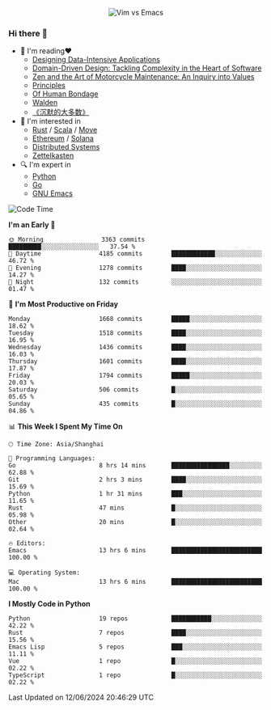 <p align="center">
    <img src="https://gist.githubusercontent.com/coldnight/e696baffb094e71c96cb302118878eae/raw/40ea5053a6f66cc65f90f437e4173497da225958/banner.gif" alt="Vim vs Emacs" />
</p>

### Hi there 👋

- 📖 I'm reading❤️
    + [Designing Data-Intensive Applications](https://www.oreilly.com/library/view/designing-data-intensive-applications/9781491903063/)
    + [Domain-Driven Design: Tackling Complexity in the Heart of Software](https://www.dddcommunity.org/book/evans_2003/)
    + [Zen and the Art of Motorcycle Maintenance: An Inquiry into Values](https://en.wikipedia.org/wiki/Zen_and_the_Art_of_Motorcycle_Maintenance)
    + [Principles](https://www.principles.com/)
    + [Of Human Bondage](https://en.wikipedia.org/wiki/Of_Human_Bondage)
    + [Walden](https://en.wikipedia.org/wiki/Walden)
    + [《沉默的大多数》](https://en.wikipedia.org/wiki/Silent_majority)
- 🌱 I'm interested in
    + [Rust](https://www.rust-lang.org/) / [Scala](https://www.scala-lang.org/) / [Move](https://github.com/move-language/move/)
    + [Ethereum](https://ethereum.org/en/) / [Solana](https://solana.com/)
	+ [Distributed Systems](https://www.linuxzen.com/notes/topics/20200320174417_%E5%88%86%E5%B8%83%E5%BC%8F/)
	+ [Zettelkasten](https://www.linuxzen.com/notes/notes/20220120080920-slip_box/)
- 🔍 I'm expert in
    + [Python](https://www.python.org/)
    + [Go](https://go.dev/)
    + [GNU Emacs](https://www.gnu.org/software/emacs/)

<!--START_SECTION:waka-->
![Code Time](http://img.shields.io/badge/Code%20Time-2%2C919%20hrs%2038%20mins-blue)

**I'm an Early 🐤** 

```text
🌞 Morning                3363 commits        █████████░░░░░░░░░░░░░░░░   37.54 % 
🌆 Daytime                4185 commits        ████████████░░░░░░░░░░░░░   46.72 % 
🌃 Evening                1278 commits        ████░░░░░░░░░░░░░░░░░░░░░   14.27 % 
🌙 Night                  132 commits         ░░░░░░░░░░░░░░░░░░░░░░░░░   01.47 % 
```
📅 **I'm Most Productive on Friday** 

```text
Monday                   1668 commits        █████░░░░░░░░░░░░░░░░░░░░   18.62 % 
Tuesday                  1518 commits        ████░░░░░░░░░░░░░░░░░░░░░   16.95 % 
Wednesday                1436 commits        ████░░░░░░░░░░░░░░░░░░░░░   16.03 % 
Thursday                 1601 commits        ████░░░░░░░░░░░░░░░░░░░░░   17.87 % 
Friday                   1794 commits        █████░░░░░░░░░░░░░░░░░░░░   20.03 % 
Saturday                 506 commits         █░░░░░░░░░░░░░░░░░░░░░░░░   05.65 % 
Sunday                   435 commits         █░░░░░░░░░░░░░░░░░░░░░░░░   04.86 % 
```


📊 **This Week I Spent My Time On** 

```text
🕑︎ Time Zone: Asia/Shanghai

💬 Programming Languages: 
Go                       8 hrs 14 mins       ████████████████░░░░░░░░░   62.88 % 
Git                      2 hrs 3 mins        ████░░░░░░░░░░░░░░░░░░░░░   15.69 % 
Python                   1 hr 31 mins        ███░░░░░░░░░░░░░░░░░░░░░░   11.65 % 
Rust                     47 mins             █░░░░░░░░░░░░░░░░░░░░░░░░   05.98 % 
Other                    20 mins             █░░░░░░░░░░░░░░░░░░░░░░░░   02.64 % 

🔥 Editors: 
Emacs                    13 hrs 6 mins       █████████████████████████   100.00 % 

💻 Operating System: 
Mac                      13 hrs 6 mins       █████████████████████████   100.00 % 
```

**I Mostly Code in Python** 

```text
Python                   19 repos            ███████████░░░░░░░░░░░░░░   42.22 % 
Rust                     7 repos             ████░░░░░░░░░░░░░░░░░░░░░   15.56 % 
Emacs Lisp               5 repos             ███░░░░░░░░░░░░░░░░░░░░░░   11.11 % 
Vue                      1 repo              █░░░░░░░░░░░░░░░░░░░░░░░░   02.22 % 
TypeScript               1 repo              █░░░░░░░░░░░░░░░░░░░░░░░░   02.22 % 
```




 Last Updated on 12/06/2024 20:46:29 UTC
<!--END_SECTION:waka-->
